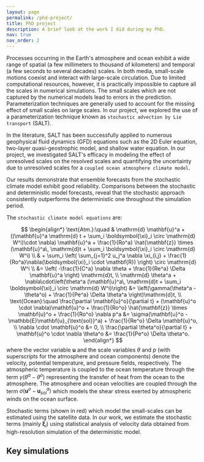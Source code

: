 ```yaml
---
layout: page
permalink: /phd-project/
title: PhD project
description: A brief look at the work I did during my PhD.
nav: true
nav_order: 2
---
```


Processes occurring in the Earth's atmosphere and ocean exhibit a wide range of spatial (a few millimeters to thousand of kilometers) and temporal (a few seconds to several decades) scales. In both media, small-scale motions coexist and interact with large-scale circulation.  Due to limited computational resources, however, it is practically impossible to capture all the scales in numerical simulations. The small scales which are not captured by the numerical models lead to errors in the prediction. Parameterization techniques are generally used to account for the missing effect of small scales on large scales. In our project, we explored the use of a parameterization technique known as `stochastic advection by Lie transport` (SALT).

In the literature, SALT has been successfully applied to numerous geophysical fluid dynamics (GFD) equations such as the 2D Euler equation, two-layer quasi-geostrophic model, and shallow water equation. In our project, we investigated SALT's efficacy in modeling the effect of unresolved scales on the resolved scales and quantifying the uncertainty due to unresolved scales for a `coupled ocean atmosphere climate model`. 

Our results demonstrate that ensemble forecasts from the stochastic climate model exhibit good reliability. Comparisons between the stochastic and deterministic model forecasts, reveal that the stochastic approach consistently outperforms the deterministic one throughout the simulation period.

The `stochastic climate model equations` are:

$$
\begin{align*}
    \text{Atm.}:\quad & \mathrm{d} \mathbf{u}^a + ((\mathbf{u}^a \mathrm{d} t + \sum_i \boldsymbol{\xi}_i \circ \mathrm{d} W^i)\cdot \nabla) \mathbf{u}^a + \frac{1}{Ro^a} \hat{\mathbf{z}} \times (\mathbf{u}^a\, \mathrm{d}t + \sum_i \boldsymbol{\xi}_i \circ \mathrm{d} W^i) \\
    & + \sum_i \left( \sum_{j=1}^2 u_j^a \nabla \xi_{i,j} + \frac{1}{Ro^a}\nabla(\boldsymbol{\xi}_i \cdot \mathbf{R}) \right) \circ \mathrm{d} W^i \\
    &= \left( -\frac{1}{C^a} \nabla \theta + \frac{1}{Re^a} \Delta \mathbf{u}^a \right) \mathrm{d}t, \\
    \mathrm{d} \theta^a + \nabla\cdot\left(\theta^a (\mathbf{u}^a\, \mathrm{d}t + \sum_i \boldsymbol{\xi}_i \circ \mathrm{d} W^i)\right) &= \left(\gamma(\theta^a - \theta^o) + \frac{1}{Pe^a} \Delta \theta^a \right)\mathrm{d}t, \\
    \text{Ocean}:\quad \frac{\partial \mathbf{u}^o}{\partial t} + (\mathbf{u}^o \cdot \nabla)\mathbf{u}^o + \frac{1}{Ro^o} \hat{\mathbf{z}} \times \mathbf{u}^o + \frac{1}{Ro^o} \nabla p^a &= \sigma(\mathbf{u}^o - \mathbb{E}\mathbf{u}_{\text{sol}}^a) + \frac{1}{Re^o} \Delta \mathbf{u}^o, \\
    \nabla \cdot \mathbf{u}^o &= 0, \\
    \frac{\partial \theta^o}{\partial t} + \mathbf{u}^o \cdot \nabla \theta^o &= \frac{1}{Pe^o} \Delta \theta^o.
\end{align*}
$$
where the vector variable $\mathbf{u}$ and the scale variables $\theta$ and $p$ (with superscripts for the atmosphere and ocean components) denote the velocity, potential temperature, and pressure fields, respectively. The atmospheric temperature is coupled to the ocean temperature through the term $\gamma (\theta^a - \theta^o)$ representing the transfer of heat from the ocean to the atmosphere. The atmosphere and ocean velocities are coupled through the term $\sigma (\mathbf{u}^o - \mathbf{u}^a_{sol})$ which models the shear stress exerted by atmospheric winds on the ocean surface. 

Stochastic terms (shown in red) which model the small-scales can be estimated using the satellite data. In our work, we estimate the stochastic terms (mainly $\boldsymbol{\xi}_i$) using statistical analysis of velocity data obtained from high-resolution simulation of the deterministic model. 

## Key simulations





